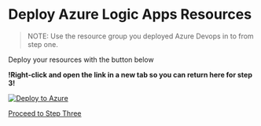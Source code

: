 # Deploy Azure Logic Apps Resources

>NOTE: Use the resource group you deployed Azure Devops in to from step one.

Deploy your resources with the button below

**!Right-click and open the link in a new tab so you can return here for step 3!**

[![Deploy to Azure](https://azuredeploy.net/deploybutton.png)](https://azuredeploy.net/)

[Proceed to Step Three](../3/README.md)

